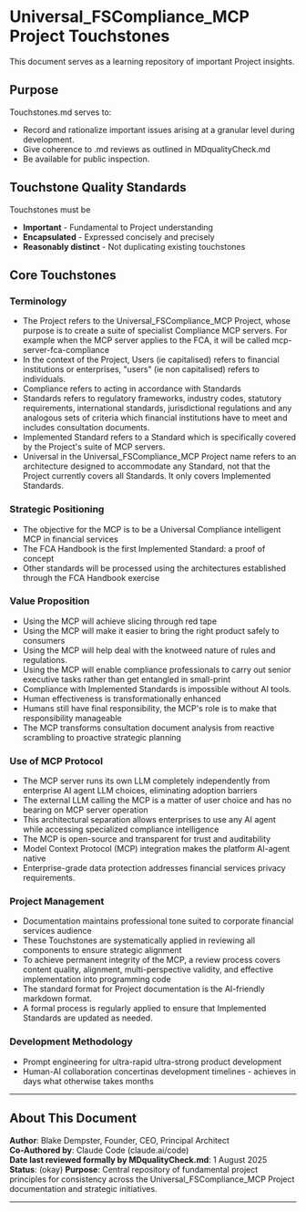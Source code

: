 # Universal_FSCompliance_MCP Project Touchstones

This document serves as a learning repository of important Project insights.

## Purpose

Touchstones.md serves to:
- Record and rationalize important issues arising at a granular level during development.
- Give coherence to .md reviews as outlined in MDqualityCheck.md
- Be available for public inspection.

## Touchstone Quality Standards

Touchstones must be
- **Important** - Fundamental to Project understanding
- **Encapsulated** - Expressed concisely and precisely
- **Reasonably distinct** - Not duplicating existing touchstones

## Core Touchstones

### Terminology

- The Project refers to the Universal_FSCompliance_MCP Project, whose purpose is to create a suite of specialist Compliance MCP servers. For example when the MCP server applies to the FCA, it will be called mcp-server-fca-compliance
- In the context of the Project, Users (ie capitalised) refers to financial institutions or enterprises, "users" (ie non capitalised) refers to individuals.
- Compliance refers to acting in accordance with Standards
- Standards refers to regulatory frameworks, industry codes, statutory requirements, international standards, jurisdictional regulations and any analogous sets of criteria which financial institutions have to meet and includes consultation documents.
- Implemented Standard refers to a Standard which is specifically covered by the Project's suite of MCP servers.
- Universal in the Universal_FSCompliance_MCP Project name refers to an architecture designed to accommodate any Standard, not that the Project currently covers all Standards. It only covers Implemented Standards.

### Strategic Positioning
- The objective for the MCP is to be a Universal Compliance intelligent MCP in financial services
- The FCA Handbook is the first Implemented Standard: a proof of concept
- Other standards will be processed using the architectures established through the FCA Handbook exercise

### Value Proposition  
- Using the MCP will achieve slicing through red tape
- Using the MCP will make it easier to bring the right product safely to consumers
- Using the MCP will help deal with the knotweed nature of rules and regulations.
- Using the MCP will enable compliance professionals to carry out senior executive tasks rather than get entangled in small-print
- Compliance with Implemented Standards is impossible without AI tools.
- Human effectiveness is transformationally enhanced
- Humans still have final responsibility, the MCP's role is to make that responsibility manageable
- The MCP transforms consultation document analysis from reactive scrambling to proactive strategic planning
  
### Use of MCP Protocol
- The MCP server runs its own LLM completely independently from enterprise AI agent LLM choices, eliminating adoption barriers
- The external LLM calling the MCP is a matter of user choice and has no bearing on MCP server operation
- This architectural separation allows enterprises to use any AI agent while accessing specialized compliance intelligence
- The MCP is open-source and transparent for trust and auditability
- Model Context Protocol (MCP) integration makes the platform AI-agent native
- Enterprise-grade data protection addresses financial services privacy requirements.

### Project Management
- Documentation maintains professional tone suited to corporate financial services audience
- These Touchstones are systematically applied in reviewing all components to ensure strategic alignment
- To achieve permanent integrity of the MCP, a review process covers content quality, alignment, multi-perspective validity, and effective implementation into programming code
- The standard format for Project documentation is the AI-friendly markdown format.
- A formal process is regularly applied to ensure that Implemented Standards are updated as needed.

### Development Methodology
- Prompt engineering for ultra-rapid ultra-strong product development
- Human-AI collaboration concertinas development timelines - achieves in days what otherwise takes months

---

## About This Document

**Author**: Blake Dempster, Founder, CEO, Principal Architect  
**Co-Authored by**: Claude Code (claude.ai/code)  
**Date last reviewed formally by MDqualityCheck.md**: 1 August 2025  
**Status**: (okay)
**Purpose**: Central repository of fundamental project principles for consistency across the Universal_FSCompliance_MCP Project documentation and strategic initiatives.

---